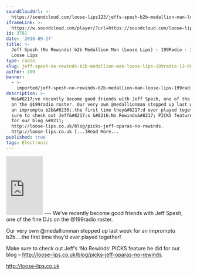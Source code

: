 ```yaml
---
soundCloudUrl: >-
  https://soundcloud.com/loose-lips123/jeffs-spesh-b2b-medallion-man-loose-lips-199radio-130618
iframeLink: >-
  https://w.soundcloud.com/player/?url=https://soundcloud.com/loose-lips123/jeffs-spesh-b2b-medallion-man-loose-lips-199radio-130618?in=loose-lips123/sets/radioshows&color=00aabb&auto_play=false&hide_related=false&show_comments=true&show_user=true&show_reposts=false
id: 3781
date: '2018-09-27'
title: >-
  Jeff Spesh (No Rewinds) b2b Medallion Man (Loose Lips) - 199Radio - 13/06/18 -
  Loose Lips
type: radio
slug: jeff-spesh-no-rewinds-b2b-medallion-man-loose-lips-199radio-13-06-18
author: 100
banner:
  - >-
    imported/jeff-spesh-no-rewinds-b2b-medallion-man-loose-lips-199radio-13-06-18/image3781.jpeg
description: >-
  We&#8217;ve recently become good friends with Jeff Spesh, one of the fine DJs
  on the @199radio roster. Our very own @medallionman stepped up last week for
  an impromptu b2b&#8230;.the first time they&#8217;d ever played together! Make
  sure to check out Jeff&#8217;s &#8216;No Rewinds&#8217; PICKS feature he did
  for our blog &#8211;
  http://loose-lips.co.uk/blog/picks-jeff-oparas-no-rewinds.
  http://loose-lips.co.uk [...]Read More...
published: true
tags: Electronic
---
```

<iframe id="sc-widget" title="title" width="100" height="160" scrolling="no" frameborder="yes" allow="autoplay" src="https://w.soundcloud.com/player/?url=https://soundcloud.com/loose-lips123/jeffs-spesh-b2b-medallion-man-loose-lips-199radio-130618?in=loose-lips123/sets/radioshows&amp;color=00aabb&amp;auto_play=false&amp;hide_related=false&amp;show_comments=true&amp;show_user=true&amp;show_reposts=false"></iframe>
---
We’ve recently become good friends with Jeff Spesh, one of the fine DJs on the @199radio roster.

Our very own @medallionman stepped up last week for an impromptu b2b….the first time they’d ever played together!

Make sure to check out Jeff’s ‘No Rewinds’ PICKS feature he did for our blog – http://loose-lips.co.uk/blog/picks-jeff-oparas-no-rewinds.

http://loose-lips.co.uk